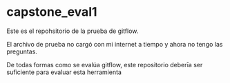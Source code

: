 # capstone_eval1

Este es el repohsitorio de la prueba de gitflow.

El archivo de prueba no cargó con mi internet a tiempo y ahora no tengo las preguntas. 

De todas formas como se evalúa gitflow, este repositorio deberīa ser suficiente para evaluar esta herramienta
